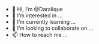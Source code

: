 - 👋 Hi, I’m @Daralique
- 👀 I’m interested in ...
- 🌱 I’m currently learning ...
- 💞️ I’m looking to collaborate on ...
- 📫 How to reach me ...

<!---
Daralique/Daralique is a ✨ special ✨ repository because its `README.md` (this file) appears on your GitHub profile.
You can click the Preview link to take a look at your changes.
--->
